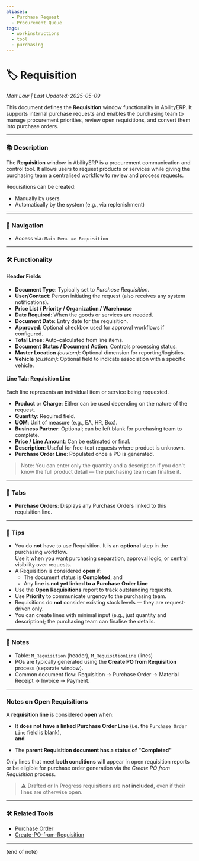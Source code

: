 ```yaml
---
aliases:
  - Purchase Request
  - Procurement Queue
tags:
  - workinstructions
  - tool
  - purchasing
---
```


# 🏷️ Requisition

*Matt Law | Last Updated: 2025-05-09*

This document defines the **Requisition** window functionality in AbilityERP. It supports internal purchase requests and enables the purchasing team to manage procurement priorities, review open requisitions, and convert them into purchase orders.

---

### 📚 Description

The **Requisition** window in AbilityERP is a procurement communication and control tool. It allows users to request products or services while giving the purchasing team a centralised workflow to review and process requests.

Requisitions can be created:
- Manually by users
- Automatically by the system (e.g., via replenishment)

---

### 🧭 Navigation

- Access via: `Main Menu => Requisition`

---

### 🛠️ Functionality

#### Header Fields

- **Document Type**: Typically set to *Purchase Requisition*.
- **User/Contact**: Person initiating the request (also receives any system notifications).
- **Price List / Priority / Organization / Warehouse**
- **Date Required**: When the goods or services are needed.
- **Document Date**: Entry date for the requisition.
- **Approved**: Optional checkbox used for approval workflows if configured.
- **Total Lines**: Auto-calculated from line items.
- **Document Status / Document Action**: Controls processing status.
- **Master Location** *(custom)*: Optional dimension for reporting/logistics.
- **Vehicle** *(custom)*: Optional field to indicate association with a specific vehicle.

#### Line Tab: Requisition Line

Each line represents an individual item or service being requested.

- **Product** or **Charge**: Either can be used depending on the nature of the request.
- **Quantity**: Required field.
- **UOM**: Unit of measure (e.g., EA, HR, Box).
- **Business Partner**: Optional; can be left blank for purchasing team to complete.
- **Price / Line Amount**: Can be estimated or final.
- **Description**: Useful for free-text requests where product is unknown.
- **Purchase Order Line**: Populated once a PO is generated.

> Note: You can enter only the quantity and a description if you don't know the full product detail — the purchasing team can finalise it.

---

### 📂 Tabs

- **Purchase Orders**: Displays any Purchase Orders linked to this requisition line.

---

### 🎯 Tips

- You do **not** have to use Requisition. It is an **optional** step in the purchasing workflow.  
  Use it when you want purchasing separation, approval logic, or central visibility over requests.
- A Requisition is considered **open** if:
  - The document status is **Completed**, and  
  - Any **line is not yet linked to a Purchase Order Line**
- Use the **Open Requisitions** report to track outstanding requests.
- Use **Priority** to communicate urgency to the purchasing team.
- Requisitions do **not** consider existing stock levels — they are request-driven only.
- You can create lines with minimal input (e.g., just quantity and description); the purchasing team can finalise the details.


---

### 📝 Notes

- Table: `M_Requisition` (header), `M_RequisitionLine` (lines)
- POs are typically generated using the **Create PO from Requisition** process (separate window).
- Common document flow: Requisition → Purchase Order → Material Receipt → Invoice → Payment.

---

### Notes on Open Requisitions

A **requisition line** is considered **open** when:

- It **does not have a linked Purchase Order Line** (i.e. the `Purchase Order Line` field is blank),  
    **and**
    
- The **parent Requisition document has a status of "Completed"**
    

Only lines that meet **both conditions** will appear in open requisition reports or be eligible for purchase order generation via the _Create PO from Requisition_ process.

> ⚠️ Drafted or In Progress requisitions are **not included**, even if their lines are otherwise open.

---

### 🛠️ Related Tools

- [Purchase Order](Purchase-Order.md)
- [Create-PO-from-Requisition](Create-PO-from-Requisition.md)

---
(end of note)

